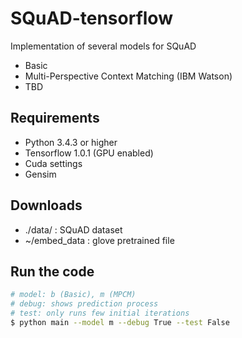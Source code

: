 SQuAD-tensorflow
====================================================================
Implementation of several models for SQuAD
- Basic
- Multi-Perspective Context Matching (IBM Watson)
- TBD

## Requirements
* Python 3.4.3 or higher
* Tensorflow 1.0.1 (GPU enabled)
* Cuda settings
* Gensim

## Downloads
* ./data/ : SQuAD dataset
* ~/embed\_data : glove pretrained file

## Run the code
```bash
# model: b (Basic), m (MPCM)
# debug: shows prediction process
# test: only runs few initial iterations
$ python main --model m --debug True --test False
```
